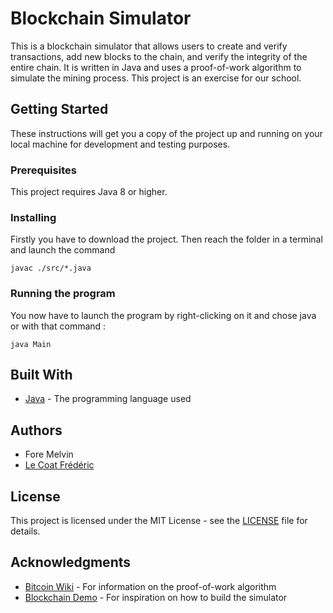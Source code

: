 # Blockchain Simulator

This is a blockchain simulator that allows users to create and verify transactions, add new blocks to the chain, and verify the integrity of the entire chain. It is written in Java and uses a proof-of-work algorithm to simulate the mining process. This project is an exercise for our school.

## Getting Started

These instructions will get you a copy of the project up and running on your local machine for development and testing purposes.

### Prerequisites

This project requires Java 8 or higher.

### Installing

Firstly you have to download the project. Then reach the folder in a terminal and launch the command 
```
javac ./src/*.java
``` 

### Running the program

You now have to launch the program by right-clicking on it and chose java or with that command :
```
java Main
```

## Built With

- [Java](https://www.java.com/) - The programming language used

## Authors

- Fore Melvin
- [Le Coat Frédéric](https://github.com/le-coatFrederic)

## License

This project is licensed under the MIT License - see the [LICENSE](LICENSE) file for details.

## Acknowledgments

- [Bitcoin Wiki](https://en.bitcoin.it/wiki/Block_hashing_algorithm) - For information on the proof-of-work algorithm
- [Blockchain Demo](https://anders.com/blockchain/) - For inspiration on how to build the simulator
